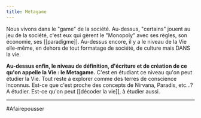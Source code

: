 ```yaml
---
title: Metagame
---
```

Nous vivons dans le "game" de la société. Au-dessus, "certains" jouent au jeu de la société, c'est eux qui gèrent le "Monopoly" avec ses règles, son économie, ses [[paradigme]].
Au-dessus encore, il y a le niveau de la Vie elle-même, en dehors de tout formatage de société, de culture mais DANS la vie.

**Au-dessus enfin, le niveau de définition, d'écriture et de création de ce qu'on appelle la Vie : le Metagame.**
C'est en étudiant ce niveau qu'on peut étudier la Vie. Tout reste à explorer comme des terres de conscience inconnus. Est-ce que c'est proche des concepts de Nirvana, Paradis, etc...? A étudier. Est-ce qu'on peut [[décoder la vie]], à étudier aussi.

---
#Afairepousser 